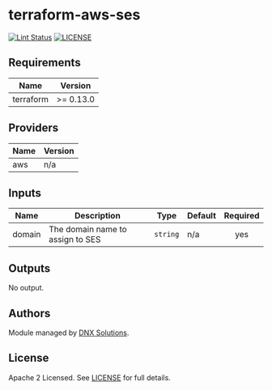 # terraform-aws-ses

[![Lint Status](https://github.com/DNXLabs/terraform-aws-ses/workflows/Lint/badge.svg)](https://github.com/DNXLabs/terraform-aws-ses/actions)
[![LICENSE](https://img.shields.io/github/license/DNXLabs/terraform-aws-ses)](https://github.com/DNXLabs/terraform-aws-ses/blob/master/LICENSE)

<!--- BEGIN_TF_DOCS --->

## Requirements

| Name | Version |
|------|---------|
| terraform | >= 0.13.0 |

## Providers

| Name | Version |
|------|---------|
| aws | n/a |

## Inputs

| Name | Description | Type | Default | Required |
|------|-------------|------|---------|:--------:|
| domain | The domain name to assign to SES | `string` | n/a | yes |

## Outputs

No output.

<!--- END_TF_DOCS --->

## Authors

Module managed by [DNX Solutions](https://github.com/DNXLabs).

## License

Apache 2 Licensed. See [LICENSE](https://github.com/DNXLabs/terraform-aws-template/blob/master/LICENSE) for full details.